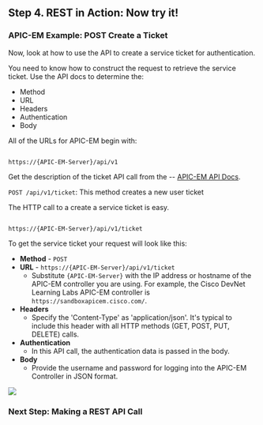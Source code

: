 ## Step 4. REST in Action: Now try it!

### APIC-EM Example: POST Create a Ticket

Now, look at how to use the API to create a service ticket for authentication.

You need to know how to construct the request to retrieve the service ticket. Use the API docs to determine the:

* Method
* URL
* Headers
* Authentication
* Body

All of the URLs for APIC-EM begin with:

```http

https://{APIC-EM-Server}/api/v1

```

Get the description of the ticket API call from the -- <a href="http://devnetapic.cisco.com" target="_blank">APIC-EM API Docs</a>.

`POST /api/v1/ticket`: This method creates a new user ticket


The HTTP call to a create a service ticket is easy.
```http

https://{APIC-EM-Server}/api/v1/ticket

```

To get the service ticket your request will look like this:

* **Method** - `POST`
* **URL** - `https://{APIC-EM-Server}/api/v1/ticket`
	* Substitute `{APIC-EM-Server}` with the IP address or hostname of the APIC-EM controller you are using. For example, the Cisco DevNet Learning Labs APIC-EM controller is `https://sandboxapicem.cisco.com/`.
* **Headers**
	* Specify the 'Content-Type' as 'application/json'. It's typical to include this header with all HTTP methods (GET, POST, PUT, DELETE) calls.
* **Authentication**
	* In this API call, the authentication data is passed in the body.
* **Body**
	 * Provide the username and password for logging into the APIC-EM Controller in JSON format.

![](/posts/files/coding-101-rest-basics-ga/assets/images/apic-em-request.png)


### Next Step: Making a REST API Call
